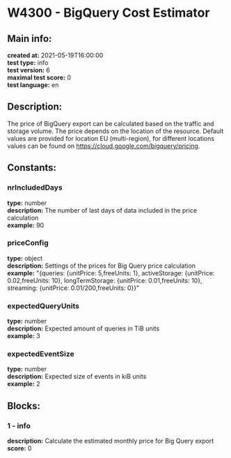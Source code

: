 # W4300 - BigQuery Cost Estimator  
## Main info:  
**created at:** 2021-05-19T16:00:00  
**test type:** info  
**test version:** 6  
**maximal test score:** 0  
**test language:** en  
## Description:  
The price of BigQuery export can be calculated based on the traffic and storage volume. The price depends on the location of the resource. Default values are provided for location EU (multi-region), for different locations values can be found on https://cloud.google.com/bigquery/pricing.  
## Constants:  
### nrIncludedDays
**type:** number  
**description:** The number of last days of data included in the price calculation  
**example:** 90  
### priceConfig
**type:** object  
**description:** Settings of the prices for Big Query price calculation  
**example:** "{queries: {unitPrice: 5,freeUnits: 1}, activeStorage: {unitPrice: 0.02,freeUnits: 10}, longTermStorage: {unitPrice: 0.01,freeUnits: 10}, streaming: {unitPrice: 0.01/200,freeUnits: 0}}"  
### expectedQueryUnits
**type:** number  
**description:** Expected amount of queries in TiB units  
**example:** 3  
### expectedEventSize
**type:** number  
**description:** Expected size of events in kiB units  
**example:** 2  
## Blocks:  
### 1 - info
**description:** Calculate the estimated monthly price for Big Query export  
**score:** 0  
